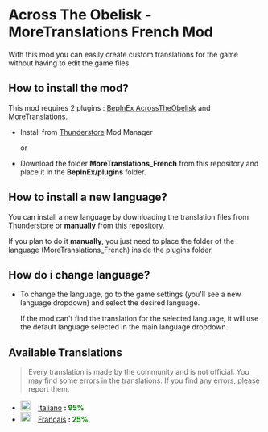 # Across The Obelisk - MoreTranslations French Mod


With this mod you can easily create custom translations for the game without having to edit the game files.

## How to install the mod?

This mod requires 2 plugins : [BepInEx AcrossTheObelisk](https://across-the-obelisk.thunderstore.io/package/BepInEx/BepInExPack_AcrossTheObelisk/) and [MoreTranslations](https://https://across-the-obelisk.thunderstore.io/package/DontTouchFranky/MoreTranslations/).

* Install from [Thunderstore](https://across-the-obelisk.thunderstore.io/) Mod Manager

    or

* Download the folder **MoreTranslations_French** from this repository and place it in the **BepInEx/plugins** folder.

## How to install a new language?

You can install a new language by downloading the translation files from [Thunderstore](https://across-the-obelisk.thunderstore.io/) or **manually** from this repository.

If you plan to do it **manually**, you just need to place the folder of the language (MoreTranslations_French) inside the plugins folder.

## How do i change language?

* To change the language, go to the game settings (you'll see a new language dropdown) and select the desired language.

    If the mod can't find the translation for the selected language, it will use the default language selected in the main language dropdown.

## Available Translations

> Every translation is made by the community and is not official. You may find some errors in the translations. If you find any errors, please report them.

* <img src="https://www.worldometers.info/img/flags/it-flag.gif" alt= “Italiano” height="20px"> &ensp; [Italiano](https://github.com/donttouchfranky/AcrossTheObelisk_MoreTranslations/tree/main/MoreTranslations_Italiano) **: <span style="color:green">95%</span>**
* <img src="https://www.worldometers.info/img/flags/fr-flag.gif" alt= “Français” height="20px"> &ensp; [Français](https://https://github.com/Dolgren/AcrossTheObelisk_MoreTranslations) **: <span style="color:green">25%</span>**

